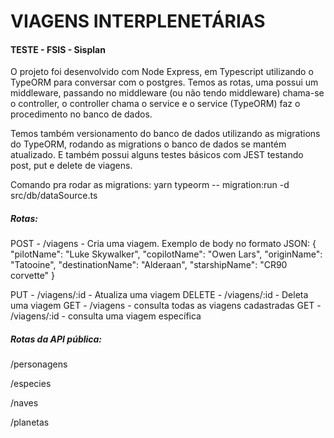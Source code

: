 # VIAGENS INTERPLENETÁRIAS

#### TESTE - FSIS - Sisplan

O projeto foi desenvolvido com Node Express, em Typescript utilizando o TypeORM para conversar com o postgres.
Temos as rotas, uma possui um middleware, passando no middleware (ou não tendo middleware) chama-se o controller,
o controller chama o service e o service (TypeORM) faz o procedimento no banco de dados.

Temos também versionamento do banco de dados utilizando as migrations do TypeORM, rodando as migrations o 
banco de dados se mantém atualizado.
E também possui alguns testes básicos com JEST testando post, put e delete de viagens.

Comando pra rodar as migrations: yarn typeorm -- migration:run -d src/db/dataSource.ts

##### Rotas:
POST - /viagens - Cria uma viagem.
Exemplo de body no formato JSON: 
{
	"pilotName": "Luke Skywalker",
	"copilotName": "Owen Lars",
	"originName": "Tatooine",
	"destinationName": "Alderaan",
	"starshipName": "CR90 corvette"
}

PUT - /viagens/:id - Atualiza uma viagem
DELETE - /viagens/:id - Deleta uma viagem
GET - /viagens - consulta todas as viagens cadastradas
GET - /viagens/:id - consulta uma viagem específica

##### Rotas da API pública:

/personagens

/especies

/naves

/planetas

